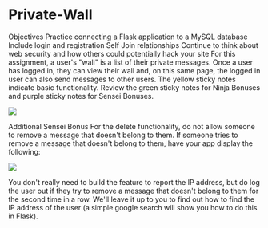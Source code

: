 # Private-Wall

Objectives
Practice connecting a Flask application to a MySQL database
Include login and registration
Self Join relationships
Continue to think about web security and how others could potentially hack your site
For this assignment, a user's "wall" is a list of their private messages. Once a user has logged in, they can view their wall and, on this same page, the logged in user can also send messages to other users. The yellow sticky notes indicate basic functionality. Review the green sticky notes for Ninja Bonuses and purple sticky notes for Sensei Bonuses.

<img src="https://s3.us-east-1.amazonaws.com/General_V88/boomyeah2015/codingdojo/curriculum/content/chapter/1631032718__private_wall.gif">


Additional Sensei Bonus
For the delete functionality, do not allow someone to remove a message that doesn't belong to them. If someone tries to remove a message that doesn't belong to them, have your app display the following:

<img src="https://s3.amazonaws.com/General_V88/boomyeah2015/codingdojo/curriculum/content/chapter/danger.png">


You don't really need to build the feature to report the IP address, but do log the user out if they try to remove a message that doesn't belong to them for the second time in a row. We'll leave it up to you to find out how to find the IP address of the user (a simple google search will show you how to do this in Flask).
